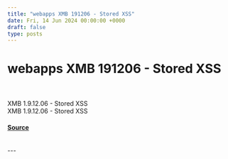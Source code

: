 ```yaml
---
title: "webapps XMB 191206 - Stored XSS"
date: Fri, 14 Jun 2024 00:00:00 +0000
draft: false
type: posts
---
```

# webapps XMB 191206 - Stored XSS

<br/>

<br/>
XMB 1.9.12.06 - Stored XSS
<br/>
XMB 1.9.12.06 - Stored XSS

#### [Source](https://www.exploit-db.com/exploits/52044)

<br/>
---

